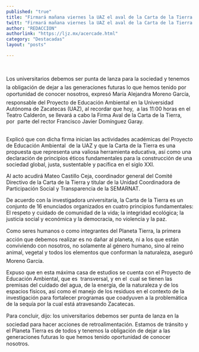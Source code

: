 ```yaml
---
published: "true"
title: "Firmará mañana viernes la UAZ el aval de la Carta de la Tierra "
twitt: "Firmará mañana viernes la UAZ el aval de la Carta de la Tierra "
author: "REDACCION"
authorlink: "https://ljz.mx/acercade.html"
category: "Destacadas"
layout: "posts"

---
```



   


Los universitarios debemos ser punta de lanza para la sociedad y tenemos la obligación de dejar a las generaciones futuras lo que hemos tenido por oportunidad de conocer nosotros, expresó María Alejandra Moreno García, responsable del Proyecto de Educación Ambiental en la Universidad Autónoma de Zacatecas (UAZ), al recordar que hoy,  a las 11:00 horas en el Teatro Calderón, se llevará a cabo la Firma Aval de la Carta de la Tierra,  por  parte del rector Francisco Javier Domínguez Garay.  
 


  Explicó que con dicha firma inician las actividades académicas del Proyecto de Educación Ambiental  de la UAZ y que la Carta de la Tierra es una propuesta que representa una valiosa herramienta educativa, así como una declaración de principios éticos fundamentales para la construcción de una sociedad global, justa, sustentable y pacífica en el siglo XXI.



  Al acto acudirá Mateo Castillo Ceja, coordinador general del Comité Directivo de la Carta de la Tierra y titular de la Unidad Coordinadora de Participación Social y Transparencia de la SEMARNAT.



  De acuerdo con la investigadora universitaria, la Carta de la Tierra es un conjunto de 16 enunciados organizados en cuatro principios fundamentales: El respeto y cuidado de comunidad de la vida; la integridad ecológica; la justicia social y económica y la democracia, no violencia y la paz.



  Como seres humanos o como integrantes del Planeta Tierra, la primera acción que debemos realizar es no dañar al planeta, ni a los que están conviviendo con nosotros, no solamente al género humano, sino al reino animal, vegetal y todos los elementos que conforman la naturaleza, aseguró Moreno García.



  Expuso que en esta máxima casa de estudios se cuenta con el Proyecto de Educación Ambiental, que es  transversal, y en el  cual se tienen las premisas del cuidado del agua, de la energía, de la naturaleza y de los espacios físicos, así como el manejo de los residuos en el contexto de la investigación para fortalecer programas que coadyuven a la problemática de la sequía por la cual está atravesando Zacatecas.



  Para concluir, dijo: los universitarios debemos ser punta de lanza en la sociedad para hacer acciones de retroalimentación. Estamos de tránsito y el Planeta Tierra es de todos y tenemos la obligación de dejar a las generaciones futuras lo que hemos tenido oportunidad de conocer nosotros.



   

